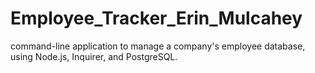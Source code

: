 # Employee_Tracker_Erin_Mulcahey
command-line application to manage a company's employee database, using Node.js, Inquirer, and PostgreSQL.
